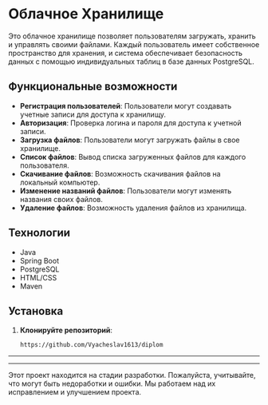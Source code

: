# Облачное Хранилище

Это облачное хранилище позволяет пользователям загружать, хранить и управлять своими файлами. Каждый пользователь имеет собственное пространство для хранения, и система обеспечивает безопасность данных с помощью индивидуальных таблиц в базе данных PostgreSQL.

## Функциональные возможности

- **Регистрация пользователей**: Пользователи могут создавать учетные записи для доступа к хранилищу.
- **Авторизация**: Проверка логина и пароля для доступа к учетной записи.
- **Загрузка файлов**: Пользователи могут загружать файлы в свое хранилище.
- **Список файлов**: Вывод списка загруженных файлов для каждого пользователя.
- **Скачивание файлов**: Возможность скачивания файлов на локальный компьютер.
- **Изменение названий файлов**: Пользователи могут изменять названия своих файлов.
- **Удаление файлов**: Возможность удаления файлов из хранилища.

## Технологии

- Java
- Spring Boot
- PostgreSQL
- HTML/CSS
- Maven

## Установка

1. **Клонируйте репозиторий**:

   ```bash
   https://github.com/Vyacheslav1613/diplom
   ```


--- -
--- -
Этот проект находится на стадии разработки. Пожалуйста, учитывайте, что могут быть недоработки и ошибки. Мы работаем над их исправлением и улучшением проекта.

